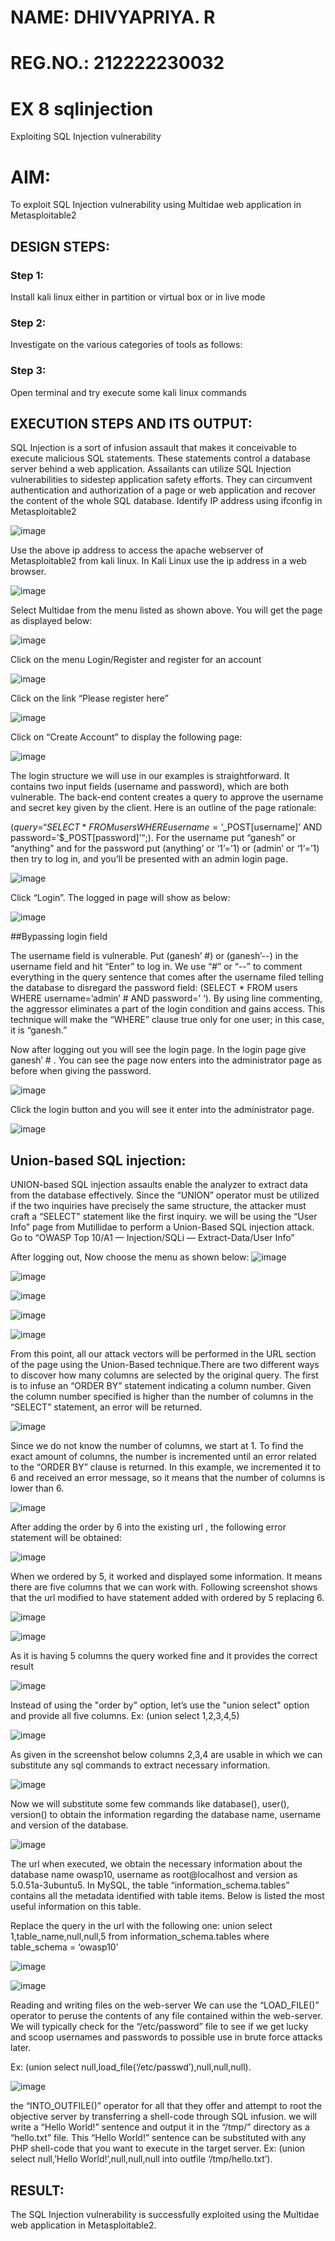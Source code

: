 # NAME: DHIVYAPRIYA. R
# REG.NO.: 212222230032
# EX 8 sqlinjection
Exploiting SQL Injection vulnerability

# AIM:
To exploit SQL Injection vulnerability using Multidae web application in Metasploitable2

## DESIGN STEPS:

### Step 1:

Install kali linux either in partition or virtual box or in live mode


### Step 2:

Investigate on the various categories of tools as follows:

### Step 3:

Open terminal and try execute some kali linux commands

## EXECUTION STEPS AND ITS OUTPUT:
SQL Injection is a sort of infusion assault that makes it conceivable to execute malicious SQL statements. These statements control a database server behind a web application. Assailants can utilize SQL Injection vulnerabilities to sidestep application safety efforts. They can circumvent authentication and authorization of a page or web application and recover the content of the whole SQL database. Identify IP address using ifconfig in Metasploitable2

![image](https://github.com/user-attachments/assets/52a7d28f-cbf1-4d92-8133-cdb338ae09e9)

Use the above ip address to access the apache webserver of Metasploitable2 from kali linux. In Kali Linux use the ip address in a web browser.

![image](https://github.com/user-attachments/assets/f0e574a0-53d6-4283-adf3-01ad1a4cfbae)

Select Multidae from the menu listed as shown above. You will get the page as displayed below:

![image](https://github.com/user-attachments/assets/6f0636a0-9b79-4760-88e8-293d7d66d157)

Click on the menu Login/Register and register for an account

![image](https://github.com/user-attachments/assets/fc59d0df-bc69-4276-aa07-eef3a8a5a70b)

Click on the link “Please register here”

![image](https://github.com/user-attachments/assets/47b0c62d-bc7d-4a1f-a3b1-231db92df006)

Click on “Create Account” to display the following page:

![image](https://github.com/user-attachments/assets/15674d3f-76fd-4b14-ab00-55a8791be883)

The login structure we will use in our examples is straightforward. It contains two input fields (username and password), which are both vulnerable. The back-end content creates a query to approve the username and secret key given by the client. Here is an outline of the page rationale:

($query = “SELECT * FROM users WHERE username=’$_POST[username]’ AND password=’$_POST[password]’“;). For the username put “ganesh” or “anything” and for the password put (anything’ or ‘1’=’1) or (admin’ or ‘1’=’1) then try to log in, and you’ll be presented with an admin login page.

![image](https://github.com/user-attachments/assets/0e8d29ef-61a2-4035-9a09-376d988a5e5a)

Click “Login”. The logged in page will show as below:

![image](https://github.com/user-attachments/assets/8d3919ba-d094-4e0e-bd7a-8bdcad245d36)

##Bypassing login field

The username field is vulnerable. Put (ganesh’ #) or (ganesh’--) in the username field and hit “Enter” to log in. We use “#” or “--” to comment everything in the query sentence that comes after the username filed telling the database to disregard the password field: (SELECT * FROM users WHERE username=’admin’ # AND password=’ ‘). By using line commenting, the aggressor eliminates a part of the login condition and gains access. This technique will make the “WHERE” clause true only for one user; in this case, it is “ganesh.”

Now after logging out you will see the login page. In the login page give ganesh’ # . You can see the page now enters into the administrator page as before when giving the password.

![image](https://github.com/user-attachments/assets/7bcb3c37-0672-4ada-8f95-51c13a007aeb)

Click the login button and you will see it enter into the administrator page.

![image](https://github.com/user-attachments/assets/96c1f05c-9c11-4c18-89ec-d4f2235bbbf5)

## Union-based SQL injection:

UNION-based SQL injection assaults enable the analyzer to extract data from the database effectively. Since the “UNION” operator must be utilized if the two inquiries have precisely the same structure, the attacker must craft a “SELECT” statement like the first inquiry. we will be using the “User Info” page from Mutillidae to perform a Union-Based SQL injection attack. Go to “OWASP Top 10/A1 — Injection/SQLi — Extract-Data/User Info”

After logging out, Now choose the menu as shown below:
![image](https://github.com/user-attachments/assets/239facbb-5796-4267-8e11-8989442de37b)

![image](https://github.com/user-attachments/assets/578bfcbd-8512-46d2-b0eb-c50253cb75c8)

![image](https://github.com/user-attachments/assets/4a2a5c3e-6e2d-4b71-84b6-3c835b629383)

![image](https://github.com/user-attachments/assets/5675ea86-c3da-4f13-8e85-a30c66efea0a)

![image](https://github.com/user-attachments/assets/800164de-d3af-48e6-8dff-597cc782f244)

From this point, all our attack vectors will be performed in the URL section of the page using the Union-Based technique.There are two different ways to discover how many columns are selected by the original query. The first is to infuse an “ORDER BY” statement indicating a column number. Given the column number specified is higher than the number of columns in the “SELECT” statement, an error will be returned.

![image](https://github.com/user-attachments/assets/493b88e5-2ad8-418a-9a9e-b8de83453bea)

Since we do not know the number of columns, we start at 1. To find the exact amount of columns, the number is incremented until an error related to the “ORDER BY” clause is returned. In this example, we incremented it to 6 and received an error message, so it means that the number of columns is lower than 6.

![image](https://github.com/user-attachments/assets/d1396fb6-1be2-4872-8f0f-71e83f54ccb8)

After adding the order by 6 into the existing url , the following error statement will be obtained:

![image](https://github.com/user-attachments/assets/6adc8d8b-c0ed-4d64-995b-bb11e5d1eb43)

When we ordered by 5, it worked and displayed some information. It means there are five columns that we can work with. Following screenshot shows that the url modified to have statement added with ordered by 5 replacing 6.

![image](https://github.com/user-attachments/assets/0b9e5dbb-0782-4792-8c10-ec61cbba20c9)

![image](https://github.com/user-attachments/assets/317f7e80-5d32-4baf-a4df-2b9ba132889b)

As it is having 5 columns the query worked fine and it provides the correct result

![image](https://github.com/user-attachments/assets/0527648b-bd2b-49f2-ad39-84eda2e1db78)

Instead of using the "order by" option, let’s use the "union select" option and provide all five columns. Ex: (union select 1,2,3,4,5)

![image](https://github.com/user-attachments/assets/a05c3406-c4ce-4419-af69-dd06b4f1a747)

As given in the screenshot below columns 2,3,4 are usable in which we can substitute any sql commands to extract necessary information.

![image](https://github.com/user-attachments/assets/61274ec7-2787-44d3-82de-7dbc631a3e5b)

Now we will substitute some few commands like database(), user(), version() to obtain the information regarding the database name, username and version of the database.

![image](https://github.com/user-attachments/assets/a27f1d9d-c229-4d16-baae-9ca713acee66)

The url when executed, we obtain the necessary information about the database name owasp10, username as root@localhost and version as 5.0.51a-3ubuntu5. In MySQL, the table “information_schema.tables” contains all the metadata identified with table items. Below is listed the most useful information on this table.

Replace the query in the url with the following one: union select 1,table_name,null,null,5 from information_schema.tables where table_schema = ‘owasp10’

![image](https://github.com/user-attachments/assets/7232b488-57c4-4140-a579-d91df48befa3)

![image](https://github.com/user-attachments/assets/ee786bf1-a17f-4343-8e8a-a773b10b46d9)

Reading and writing files on the web-server We can use the “LOAD_FILE()” operator to peruse the contents of any file contained within the web-server. We will typically check for the “/etc/password” file to see if we get lucky and scoop usernames and passwords to possible use in brute force attacks later.

Ex: (union select null,load_file(‘/etc/passwd’),null,null,null).

![image](https://github.com/user-attachments/assets/c129c14b-6a46-46d1-a178-8182a0466b19)

the “INTO_OUTFILE()” operator for all that they offer and attempt to root the objective server by transferring a shell-code through SQL infusion. we will write a “Hello World!” sentence and output it in the “/tmp/” directory as a “hello.txt” file. This “Hello World!” sentence can be substituted with any PHP shell-code that you want to execute in the target server. Ex: (union select null,’Hello World!’,null,null,null into outfile ‘/tmp/hello.txt’).

## RESULT:
The SQL Injection vulnerability is successfully exploited using the Multidae web application in Metasploitable2.
